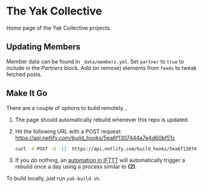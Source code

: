 # The Yak Collective

Home page of the Yak Collective projects.

## Updating Members

Member data can be found in `_data/members.yml`. Set `partner` to `true` to include in the _Partners_ block. Add (or remove) elements from `feeds` to tweak fetched posts.

## Make It Go

There are a couple of options to build remotely...

1. The page should automatically rebuild whenever this repo is updated.

2. Hit the following URL with a POST request: https://api.netlify.com/build_hooks/5ea6f1307444a7e4d60bf51c

	```sh
	curl -X POST -d '{}' https://api.netlify.com/build_hooks/5ea6f1307444a7e4d60bf51c
	```

3. If you do nothing, an [automation in IFTTT](https://www.11ty.dev/docs/quicktips/netlify-ifttt/) will automatically trigger a rebuild once a day using a process similar to **(2)**.

To build locally, just run `yak-build.sh`.
